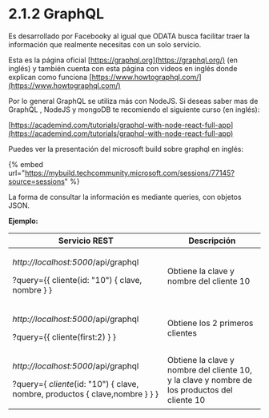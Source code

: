 # 2.1.2 GraphQL

Es desarrollado por Facebooky al igual que ODATA busca facilitar traer la información que realmente necesitas con un solo servicio.

Esta es la página oficial [https://graphql.org](https://graphql.org/) (en inglés) y también cuenta con esta página con videos en inglés donde explican como funciona [https://www.howtographql.com/](https://www.howtographql.com/)

Por lo general GraphQL se utiliza más con NodeJS. Si deseas saber mas de  GraphQL , NodeJS y mongoDB te recomiendo el siguiente curso (en inglés):

[https://academind.com/tutorials/graphql-with-node-react-full-app](https://academind.com/tutorials/graphql-with-node-react-full-app)

Puedes ver la presentación del microsoft build sobre graphql en inglés:

{% embed url="https://mybuild.techcommunity.microsoft.com/sessions/77145?source=sessions" %}

La forma de consultar la información es mediante queries, con objetos JSON.

**Ejemplo:**

| Servicio REST                                                                                                                                                         | Descripción                                                                                   |
| --------------------------------------------------------------------------------------------------------------------------------------------------------------------- | --------------------------------------------------------------------------------------------- |
| <p><em>http://localhost:5000</em>/api/graphql</p><p>?query={{ cliente(id: "10") { clave, nombre } }</p>                                                               | Obtiene la clave y nombre del cliente 10                                                      |
| <p><em>http://localhost:5000</em>/api/graphql</p><p>?query={{ cliente(first:2) } }</p>                                                                                | Obtiene los 2 primeros clientes                                                               |
| <p><em>http://localhost:5000</em>/api/graphql</p><p>?query={ <em>cliente</em>(id: "10") { clave,          nombre,   productos { clave,nombre }                } }</p> | Obtiene la clave y nombre del cliente 10, y la clave y nombre de los productos del cliente 10 |
